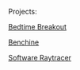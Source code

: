Projects:

[Bedtime Breakout](https://sebastien-vermeulen.itch.io/bedtime-breakout)

[Benchine](https://github.com/DatTestBench/Benchine)

[Software Raytracer](https://github.com/DatTestBench/SoftwareRaytracer)

